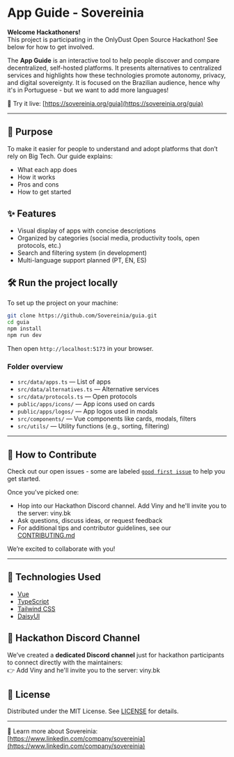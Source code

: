 # App Guide - Sovereinia

**Welcome Hackathoners!**  
This project is participating in the OnlyDust Open Source Hackathon! See below for how to get involved.

The **App Guide** is an interactive tool to help people discover and compare decentralized, self-hosted platforms. It presents alternatives to centralized services and highlights how these technologies promote autonomy, privacy, and digital sovereignty. It is focused on the Brazilian audience, hence why it's in Portuguese - but we want to add more languages! 

🔗 Try it live: [https://sovereinia.org/guia](https://sovereinia.org/guia)

---

## 📌 Purpose

To make it easier for people to understand and adopt platforms that don’t rely on Big Tech. Our guide explains:

- What each app does
- How it works
- Pros and cons
- How to get started

## ✨ Features

- Visual display of apps with concise descriptions
- Organized by categories (social media, productivity tools, open protocols, etc.)
- Search and filtering system (in development)
- Multi-language support planned (PT, EN, ES)

## 🛠 Run the project locally

To set up the project on your machine:

```bash
git clone https://github.com/Sovereinia/guia.git
cd guia
npm install
npm run dev
```

Then open `http://localhost:5173` in your browser.

### Folder overview

- `src/data/apps.ts` — List of apps  
- `src/data/alternatives.ts` — Alternative services  
- `src/data/protocols.ts` — Open protocols  
- `public/apps/icons/` — App icons used on cards  
- `public/apps/logos/` — App logos used in modals  
- `src/components/` — Vue components like cards, modals, filters  
- `src/utils/` — Utility functions (e.g., sorting, filtering)

---

## 🧪 How to Contribute

Check out our open issues - some are labeled [`good first issue`](https://github.com/Sovereinia/guia/issues?q=is%3Aissue+is%3Aopen+label%3A%22good+first+issue%22) to help you get started.  

Once you've picked one:

- Hop into our Hackathon Discord channel. Add Viny and he'll invite you to the server: viny.bk
- Ask questions, discuss ideas, or request feedback
- For additional tips and contributor guidelines, see our [CONTRIBUTING.md](./CONTRIBUTING.md)

We’re excited to collaborate with you!

---

## 🧰 Technologies Used

- [Vue](https://vuejs.org/)
- [TypeScript](https://www.typescriptlang.org/)
- [Tailwind CSS](https://tailwindcss.com/)
- [DaisyUI](https://daisyui.com/)

## 💬 Hackathon Discord Channel

We’ve created a **dedicated Discord channel** just for hackathon participants to connect directly with the maintainers:  
👉 Add Viny and he'll invite you to the server: viny.bk

## 📄 License

Distributed under the MIT License. See [LICENSE](./LICENSE) for details.

---

🔗 Learn more about Sovereinia: [https://www.linkedin.com/company/sovereinia](https://www.linkedin.com/company/sovereinia)
